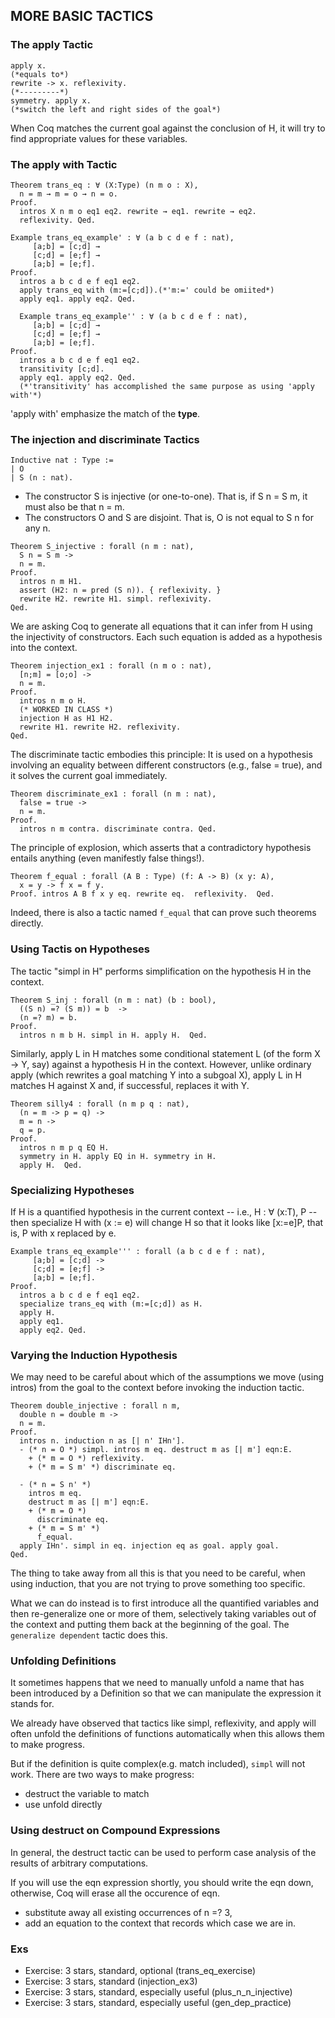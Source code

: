 ## MORE BASIC TACTICS

### The apply Tactic
~~~Coq
apply x.
(*equals to*) 
rewrite -> x. reflexivity.
(*---------*)
symmetry. apply x.
(*switch the left and right sides of the goal*)
~~~  

When Coq matches the current goal against the conclusion of H, it will try to find appropriate values for these variables.

### The apply with Tactic
~~~Coq
Theorem trans_eq : ∀ (X:Type) (n m o : X),
  n = m → m = o → n = o.
Proof.
  intros X n m o eq1 eq2. rewrite → eq1. rewrite → eq2.
  reflexivity. Qed.

Example trans_eq_example' : ∀ (a b c d e f : nat),
     [a;b] = [c;d] →
     [c;d] = [e;f] →
     [a;b] = [e;f].
Proof.
  intros a b c d e f eq1 eq2.
  apply trans_eq with (m:=[c;d]).(*'m:=' could be omiited*)
  apply eq1. apply eq2. Qed.

  Example trans_eq_example'' : ∀ (a b c d e f : nat),
     [a;b] = [c;d] →
     [c;d] = [e;f] →
     [a;b] = [e;f].
Proof.
  intros a b c d e f eq1 eq2.
  transitivity [c;d].
  apply eq1. apply eq2. Qed.
  (*'transitivity' has accomplished the same purpose as using 'apply with'*)
~~~
'apply with' emphasize the match of the **type**. 

### The injection and discriminate Tactics
~~~Coq
Inductive nat : Type :=
| O
| S (n : nat).
~~~

- The constructor S is injective (or one-to-one). That is, if S n = S m, it must also be that n = m.
- The constructors O and S are disjoint. That is, O is not equal to S n for any n.

~~~Coq
Theorem S_injective : forall (n m : nat),
  S n = S m ->
  n = m.
Proof.
  intros n m H1.
  assert (H2: n = pred (S n)). { reflexivity. }
  rewrite H2. rewrite H1. simpl. reflexivity.
Qed.
~~~

We are asking Coq to generate all equations that it can infer from H using the injectivity of constructors. Each such equation is added as a hypothesis into the context.

~~~Coq
Theorem injection_ex1 : forall (n m o : nat),
  [n;m] = [o;o] ->
  n = m.
Proof.
  intros n m o H.
  (* WORKED IN CLASS *)
  injection H as H1 H2.
  rewrite H1. rewrite H2. reflexivity.
Qed.
~~~

The discriminate tactic embodies this principle: It is used on a hypothesis involving an equality between different constructors (e.g., false = true), and it solves the current goal immediately. 

~~~Coq
Theorem discriminate_ex1 : forall (n m : nat),
  false = true ->
  n = m.
Proof.
  intros n m contra. discriminate contra. Qed.
~~~

The principle of explosion, which asserts that a contradictory hypothesis entails anything (even manifestly false things!).

~~~Coq
Theorem f_equal : forall (A B : Type) (f: A -> B) (x y: A),
  x = y -> f x = f y.
Proof. intros A B f x y eq. rewrite eq.  reflexivity.  Qed.
~~~

Indeed, there is also a tactic named `f_equal` that can prove such theorems directly.

### Using Tactis on Hypotheses

The tactic "simpl in H" performs simplification on the hypothesis H in the context.
~~~Coq
Theorem S_inj : forall (n m : nat) (b : bool),
  ((S n) =? (S m)) = b  ->
  (n =? m) = b.
Proof.
  intros n m b H. simpl in H. apply H.  Qed.
~~~

Similarly, apply L in H matches some conditional statement L (of the form X → Y, say) against a hypothesis H in the context. However, unlike ordinary apply (which rewrites a goal matching Y into a subgoal X), apply L in H matches H against X and, if successful, replaces it with Y.

~~~Coq
Theorem silly4 : forall (n m p q : nat),
  (n = m -> p = q) ->
  m = n ->
  q = p.
Proof.
  intros n m p q EQ H.
  symmetry in H. apply EQ in H. symmetry in H.
  apply H.  Qed.
~~~

### Specializing Hypotheses
If H is a quantified hypothesis in the current context -- i.e., H : ∀ (x:T), P -- then specialize H with (x := e) will change H so that it looks like [x:=e]P, that is, P with x replaced by e.

~~~Coq
Example trans_eq_example''' : forall (a b c d e f : nat),
     [a;b] = [c;d] ->
     [c;d] = [e;f] ->
     [a;b] = [e;f].
Proof.
  intros a b c d e f eq1 eq2.
  specialize trans_eq with (m:=[c;d]) as H.
  apply H.
  apply eq1.
  apply eq2. Qed. 
~~~

### Varying the Induction Hypothesis
We may need to be careful about which of the assumptions we move (using intros) from the goal to the context before invoking the induction tactic.

~~~Coq
Theorem double_injective : forall n m,
  double n = double m ->
  n = m.
Proof.
  intros n. induction n as [| n' IHn'].
  - (* n = O *) simpl. intros m eq. destruct m as [| m'] eqn:E.
    + (* m = O *) reflexivity.
    + (* m = S m' *) discriminate eq.

  - (* n = S n' *)
    intros m eq.
    destruct m as [| m'] eqn:E.
    + (* m = O *)
      discriminate eq.
    + (* m = S m' *)
      f_equal.
  apply IHn'. simpl in eq. injection eq as goal. apply goal. 
Qed.
~~~
The thing to take away from all this is that you need to be careful, when using induction, that you are not trying to prove something too specific.

What we can do instead is to first introduce all the quantified variables and then re-generalize one or more of them, selectively taking variables out of the context and putting them back at the beginning of the goal. The `generalize dependent` tactic does this.


### Unfolding Definitions

It sometimes happens that we need to manually unfold a name that has been introduced by a Definition so that we can manipulate the expression it stands for.


We already have observed that tactics like simpl, reflexivity, and apply will often unfold the definitions of functions automatically when this allows them to make progress.

But if the definition is quite complex(e.g. match included), `simpl` will not work. There are two ways to make progress: 

- destruct the variable to match 
- use unfold directly

### Using destruct on Compound Expressions

In general, the destruct tactic can be used to perform case analysis of the results of arbitrary computations.

If you will use the eqn expression shortly, you should write the eqn down, otherwise, Coq will erase all the occurence of eqn. 

- substitute away all existing occurrences of n =? 3, 
- add an equation to the context that records which case we are in. 
### Exs
- Exercise: 3 stars, standard, optional (trans_eq_exercise)
- Exercise: 3 stars, standard (injection_ex3)
- Exercise: 3 stars, standard, especially useful (plus_n_n_injective)
- Exercise: 3 stars, standard, especially useful (gen_dep_practice)